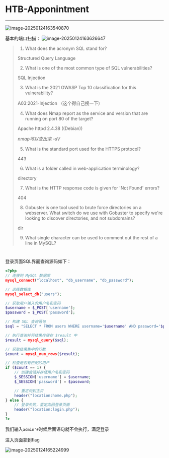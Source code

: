 # HTB-Apponintment

---

![image-20250124163540870](https://gitee.com/bx33661/image/raw/master/path/image-20250124163540870.png)

基本的端口扫描：
![image-20250124163626647](https://gitee.com/bx33661/image/raw/master/path/image-20250124163626647.png)

> 1. What does the acronym SQL stand for?
>
> Structured Query Language
>
> 2. What is one of the most common type of SQL vulnerabilities?
>
> SQL Injection
>
> 3. What is the 2021 OWASP Top 10 classification for this vulnerability?
>
> A03:2021-Injection  （这个得自己搜一下）
>
> 4. What does Nmap report as the service and version that are running on port 80 of the target?
>
> Apache httpd 2.4.38 ((Debian))
>
> *nmap可以查出来 -sV*
>
> 5. What is the standard port used for the HTTPS protocol?
>
> 443
>
> 6. What is a folder called in web-application terminology?
>
> directory
>
> 7. What is the HTTP response code is given for 'Not Found' errors?
>
> 404
>
> 8. Gobuster is one tool used to brute force directories on a webserver. What switch do we use with Gobuster to specify we're looking to discover directories, and not subdomains?
>
> dir
>
> 9. What single character can be used to comment out the rest of a line in MySQL?
>
> #





登录页面SQL界面查询源码如下：

```php
<?php
// 连接到 MySQL 数据库
mysql_connect("localhost", "db_username", "db_password");

// 选择数据库
mysql_select_db("users");

// 获取用户输入的用户名和密码
$username = $_POST['username'];
$password = $_POST['password'];

// 构建 SQL 查询语句
$sql = "SELECT * FROM users WHERE username='$username' AND password='$password'";

// 执行查询并将结果存储在 $result 中
$result = mysql_query($sql);

// 获取结果集中的行数
$count = mysql_num_rows($result);

// 检查是否有匹配的用户
if ($count == 1) {
    // 创建会话并存储用户名和密码
    $_SESSION['username'] = $username;
    $_SESSION['password'] = $password;

    // 重定向到主页
    header("location:home.php");
} else {
    // 登录失败，重定向回登录页面
    header("location:login.php");
}
?>
```

我们输入`admin'#`时候后面语句就不会执行，满足登录

进入页面拿到flag

![image-20250124165224999](https://gitee.com/bx33661/image/raw/master/path/image-20250124165224999.png)